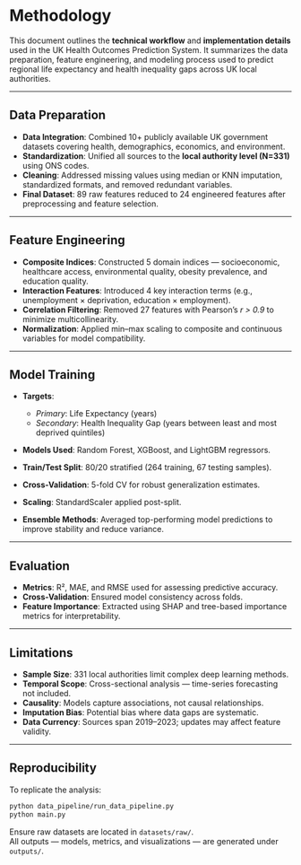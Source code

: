 # Methodology

This document outlines the **technical workflow** and **implementation details** used in the UK Health Outcomes Prediction System. It summarizes the data preparation, feature engineering, and modeling process used to predict regional life expectancy and health inequality gaps across UK local authorities.

---

## Data Preparation

- **Data Integration**: Combined 10+ publicly available UK government datasets covering health, demographics, economics, and environment.  
- **Standardization**: Unified all sources to the **local authority level (N=331)** using ONS codes.  
- **Cleaning**: Addressed missing values using median or KNN imputation, standardized formats, and removed redundant variables.  
- **Final Dataset**: 89 raw features reduced to 24 engineered features after preprocessing and feature selection.

---

## Feature Engineering

- **Composite Indices**: Constructed 5 domain indices — socioeconomic, healthcare access, environmental quality, obesity prevalence, and education quality.  
- **Interaction Features**: Introduced 4 key interaction terms (e.g., unemployment × deprivation, education × employment).  
- **Correlation Filtering**: Removed 27 features with Pearson’s *r > 0.9* to minimize multicollinearity.  
- **Normalization**: Applied min–max scaling to composite and continuous variables for model compatibility.

---

## Model Training

- **Targets**:  
  - *Primary*: Life Expectancy (years)  
  - *Secondary*: Health Inequality Gap (years between least and most deprived quintiles)  

- **Models Used**: Random Forest, XGBoost, and LightGBM regressors.  
- **Train/Test Split**: 80/20 stratified (264 training, 67 testing samples).  
- **Cross-Validation**: 5-fold CV for robust generalization estimates.  
- **Scaling**: StandardScaler applied post-split.  
- **Ensemble Methods**: Averaged top-performing model predictions to improve stability and reduce variance.  

---

## Evaluation

- **Metrics**: R², MAE, and RMSE used for assessing predictive accuracy.  
- **Cross-Validation**: Ensured model consistency across folds.  
- **Feature Importance**: Extracted using SHAP and tree-based importance metrics for interpretability.

---

## Limitations

- **Sample Size**: 331 local authorities limit complex deep learning methods.  
- **Temporal Scope**: Cross-sectional analysis — time-series forecasting not included.  
- **Causality**: Models capture associations, not causal relationships.  
- **Imputation Bias**: Potential bias where data gaps are systematic.  
- **Data Currency**: Sources span 2019–2023; updates may affect feature validity.

---

## Reproducibility

To replicate the analysis:

```bash
python data_pipeline/run_data_pipeline.py
python main.py
```

Ensure raw datasets are located in `datasets/raw/`.  
All outputs — models, metrics, and visualizations — are generated under `outputs/`.

